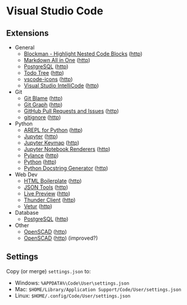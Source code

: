 # Visual Studio Code

## Extensions

* General
  * [Blockman - Highlight Nested Code Blocks](vscode:extension/leodevbro.blockman) ([http](https://marketplace.visualstudio.com/items?itemName=leodevbro.blockman))
  * [Markdown All in One](vscode:extension/yzhang.markdown-all-in-one) ([http](https://marketplace.visualstudio.com/items?itemName=yzhang.markdown-all-in-one))
  * [PostgreSQL](vscode:extension/ms-ossdata.vscode-postgresql) ([http](https://marketplace.visualstudio.com/items?itemName=ms-ossdata.vscode-postgresql))
  * [Todo Tree](vscode:extension/Gruntfuggly.todo-tree) ([http](https://marketplace.visualstudio.com/items?itemName=Gruntfuggly.todo-tree))
  * [vscode-icons](vscode:extension/vscode-icons-team.vscode-icons) ([http](https://marketplace.visualstudio.com/items?itemName=vscode-icons-team.vscode-icons))
  * [Visual Studio IntelliCode](vscode:extension/visualstudioexptteam.vscodeintellicode) ([http](https://marketplace.visualstudio.com/items?itemName=visualstudioexptteam.vscodeintellicode))
* Git
  * [Git Blame](vscode:extension/waderyan.gitblame) ([http](https://marketplace.visualstudio.com/items?itemName=waderyan.gitblame))
  * [Git Graph](vscode:extension/mhutchie.git-graph) ([http](https://marketplace.visualstudio.com/items?itemName=mhutchie.git-graph))
  * [GitHub Pull Requests and Issues](vscode:extension/github.vscode-pull-request-github) ([http](https://marketplace.visualstudio.com/items?itemName=github.vscode-pull-request-github))
  * [gitignore](vscode:extension/codezombiech.gitignore) ([http](https://marketplace.visualstudio.com/items?itemName=codezombiech.gitignore))
* Python
  * [AREPL for Python](vscode:extension/almenon.arepl) ([http](https://marketplace.visualstudio.com/items?itemName=almenon.arepl))
  * [Jupyter](vscode:extension/ms-toolsai.jupyter) ([http](https://marketplace.visualstudio.com/items?itemName=ms-toolsai.jupyter))
  * [Jupyter Keymap](vscode:extension/ms-toolsai.jupyter-keymap) ([http](https://marketplace.visualstudio.com/items?itemName=ms-toolsai.jupyter-keymap))
  * [Jupyter Notebook Renderers](vscode:extension/ms-toolsai.jupyter-renderers) ([http](https://marketplace.visualstudio.com/items?itemName=ms-toolsai.jupyter-renderers))
  * [Pylance](vscode:extension/ms-python.vscode-pylance) ([http](https://marketplace.visualstudio.com/items?itemName=ms-python.vscode-pylance))
  * [Python](vscode:extension/ms-python.python) ([http](https://marketplace.visualstudio.com/items?itemName=ms-python.python))
  * [Python Docstring Generator](vscode:extension/njpwerner.autodocstring) ([http](https://marketplace.visualstudio.com/items?itemName=njpwerner.autodocstring))
* Web Dev
  * [HTML Boilerplate](vscode:extension/sidthesloth.html5-boilerplate) ([http](https://marketplace.visualstudio.com/items?itemName=sidthesloth.html5-boilerplate))
  * [JSON Tools](vscode:extension/eriklynd.json-tools) ([http](https://marketplace.visualstudio.com/items?itemName=eriklynd.json-tools))
  * [Live Preview](vscode:extension/ms-vscode.live-server) ([http](https://marketplace.visualstudio.com/items?itemName=ms-vscode.live-server))
  * [Thunder Client](vscode:extension/rangav.vscode-thunder-client) ([http](https://marketplace.visualstudio.com/items?itemName=rangav.vscode-thunder-client))
  * [Vetur](vscode:extension/octref.vetur) ([http](https://marketplace.visualstudio.com/items?itemName=octref.vetur))
* Database
  * [PostgreSQL](vscode:extension/ms-ossdata.vscode-postgresql) ([http](https://marketplace.visualstudio.com/items?itemName=ms-ossdata.vscode-postgresql))
* Other
  * [OpenSCAD](vscode:extension/antyos.openscad) ([http](https://marketplace.visualstudio.com/items?itemName=antyos.openscad))
  * [OpenSCAD](vscode:extension/Leathong.openscad-language-support) ([http](https://marketplace.visualstudio.com/items?itemName=Leathong.openscad-language-support)) (improved?)

## Settings

Copy (or merge) `settings.json` to:
* Windows: `%APPDATA%\Code\User\settings.json`
* Mac: `$HOME/Library/Application Support/Code/User/settings.json`
* Linux: `$HOME/.config/Code/User/settings.json`
